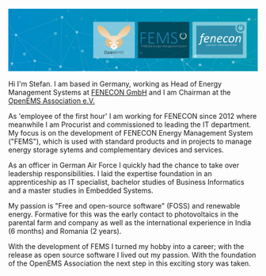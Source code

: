 ![OpenEMS - FEMS - FENECON](https://github.com/sfeilmeier/sfeilmeier/raw/master/background.jpg)

Hi I'm Stefan. I am based in Germany, working as Head of Energy Management Systems at [FENECON GmbH](https://fenecon.de) and I am Chairman at the [OpenEMS Association e.V.](https://openems.io/association/) 

As 'employee of the first hour' I am working for FENECON since 2012 where meanwhile I am Procurist and commissioned to leading the IT department. My focus is on the development of FENECON Energy Management System ("FEMS"), which is used with standard products and in projects to manage energy storage sytems and complementary devices and services.

As an officer in German Air Force I quickly had the chance to take over leadership responsibilities. I laid the expertise foundation in an apprenticeship as IT specialist, bachelor studies of Business Informatics and a master studies in Embedded Systems.

My passion is "Free and open-source software" (FOSS) and renewable energy. Formative for this was the early contact to photovoltaics in the parental farm and company as well as the international experience in India (6 months) and Romania (2 years).

With the development of FEMS I turned my hobby into a career; with the release as open source software I lived out my passion. With the foundation of the OpenEMS Association the next step in this exciting story was taken. 